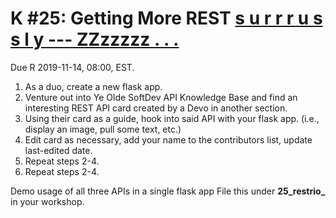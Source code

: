 # K #25: Getting More REST  [s u r r r u s s l y --- ZZzzzzz . . .](https://www.nytimes.com/guides/well/how-to-sleep)

Due R 2019-11-14, 08:00, EST.

1. As a duo, create a new flask app.
2. Venture out into Ye Olde SoftDev API Knowledge Base and find an interesting REST API card created by a Devo in another section.
3. Using their card as a guide, hook into said API with your flask app. (i.e., display an image, pull some text, etc.)
4. Edit card as necessary, add your name to the contributors list, update last-edited date.
5. Repeat steps 2-4.
6. Repeat steps 2-4.

Demo usage of all three APIs in a single flask app
File this under **25_restrio_<teamNamePortendingGreatness>** in your workshop.
